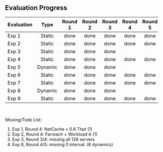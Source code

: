 ## Evaluation Progress


|  Evaluation  | Type | Round 1 | Round 2 | Round 3 | Round 4 | Round 5 |
|:-------|:-------:|:-------:|:-------:|:-------:|:-------:|:-------:|
| Exp 1            | Static  | done | done | done | done | done |
| Exp 2            | Static  | done | done | done | done | done |
| Exp 3            | Static  | done | done | done |  |  |
| Exp 4            | Static  | done | done | done | done | done |
| Exp 5            | Dynamic | done | done | done |  |  |
| Exp 6            | Static  | done | done | done | done | done |
| Exp 7            | Static  | done | done | done | done | done |
| Exp 8            | Dynamic | done | done | done |  |  |
| Exp 9            | Static  | done | done | done | done | done |
</br>

Missing/Todo List:
1. Exp 1, Round 4: NetCache + 0.6 Thpt (1)
2. Exp 2, Round 4: Farreach + Workload A (1)
3. Exp 3, Round 3/4: missing all 128 servers
4. Exp 8, Round 4/5: missing 0 interval. (6 dynamics)